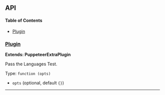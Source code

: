 ## API

<!-- Generated by documentation.js. Update this documentation by updating the source code. -->

#### Table of Contents

-   [Plugin](#plugin)

### [Plugin](https://github.com/berstend/puppeteer-extra/blob/51b6ec074e942f74a31b823e3df5cdb85358b4fc/packages/puppeteer-extra-plugin-stealth/evasions/navigator.languages/index.js#L8-L21)

**Extends: PuppeteerExtraPlugin**

Pass the Languages Test.

Type: `function (opts)`

-   `opts`   (optional, default `{}`)

* * *
